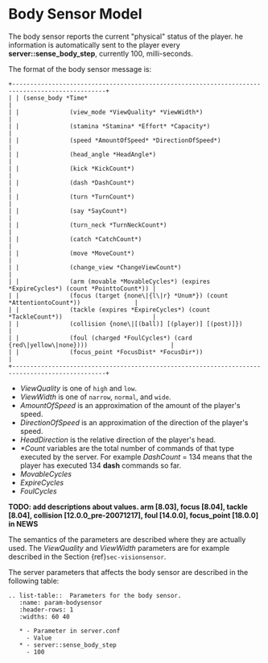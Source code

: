 # Body Sensor Model

The body sensor reports the current "physical" status of the
player.
he information is automatically sent to the player every
**server::sense_body_step**, currently 100, milli-seconds.

The format of the body sensor message is:

```{eval-rst}
+------------------------------------------------------------------------------------------------+
| | (sense_body *Time*                                                                           |
| |              (view_mode *ViewQuality* *ViewWidth*)                                           |
| |              (stamina *Stamina* *Effort* *Capacity*)                                         |
| |              (speed *AmountOfSpeed* *DirectionOfSpeed*)                                      |
| |              (head_angle *HeadAngle*)                                                        |
| |              (kick *KickCount*)                                                              |
| |              (dash *DashCount*)                                                              |
| |              (turn *TurnCount*)                                                              |
| |              (say *SayCount*)                                                                |
| |              (turn_neck *TurnNeckCount*)                                                     |
| |              (catch *CatchCount*)                                                            |
| |              (move *MoveCount*)                                                              |
| |              (change_view *ChangeViewCount*)                                                 |
| |              (arm (movable *MovableCycles*) (expires *ExpireCycles*) (count *PointtoCount*)) |
| |              (focus (target {none\|{l\|r} *Unum*}) (count *AttentiontoCount*))               |
| |              (tackle (expires *ExpireCycles*) (count *TackleCount*))                         |
| |              (collision {none\|[(ball)] [(player)] [(post)]})                                |
| |              (foul (charged *FoulCycles*) (card {red\|yellow\|none})))                       |
| |              (focus_point *FocusDist* *FocusDir*))                                           |
+------------------------------------------------------------------------------------------------+
```

- *ViewQuality* is one of `high` and `low`.
- *ViewWidth* is one of `narrow`, `normal`, and `wide`.
- *AmountOfSpeed* is an approximation of the amount of the player's speed.
- *DirectionOfSpeed* is an approximation of the direction of the player's speed.
- *HeadDirection* is the relative direction of the player's head.
- *\*Count* variables are the total number of commands of that type
  executed by the server.  For example *DashCount* = 134 means
  that the player has executed 134 **dash** commands so far.
- *MovableCycles*
- *ExpireCycles*
- *FoulCycles*

**TODO: add descriptions about values. arm \[8.03\], focus \[8.04\], tackle \[8.04\], collision \[12.0.0_pre-20071217\], foul \[14.0.0\], focus_point \[18.0.0\] in NEWS**

The semantics of the parameters are described where they are actually
used.
The *ViewQuality* and *ViewWidth* parameters are for example described
in the Section {ref}`sec-visionsensor`.

The server parameters that affects the body sensor are described in
the following table:

```{eval-rst}
.. list-table::  Parameters for the body sensor.
   :name: param-bodysensor
   :header-rows: 1
   :widths: 60 40

   * - Parameter in server.conf
     - Value
   * - server::sense_body_step
     - 100
```
